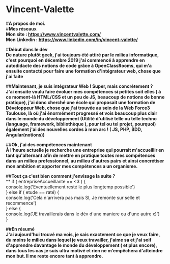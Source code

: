 # Vincent-Valette

#**A propos de moi.**   
#**Mes réseaux**   
**Mon site : https://www.vincentvalette.com/**   
**Mon Linkedin : https://www.linkedin.com/in/vincent-valette/**   

#**Début dans le dév**   
**De nature plutôt geek, j'ai toujours été attiré par le milieu informatique, c'est pourquoi en décembre 2019 j'ai commencé à apprendre en autodidacte des notions de code grâce à OpenClassRooms, qui m'a ensuite contacté pour faire une formation d'intégrateur web, chose que j'ai faite**

##**Maintenant, je suis intégrateur Web ! Super, mais concrètement ?**     
**J'ai ensuite voulu faire évoluer mes compétences si petites soit elles ( à ce moment-là HTML/CSS et un peu de JS, beaucoup de notions de bonne pratique), j'ai donc cherché une école qui proposait une formation de Développeur Web, chose que j'ai trouvée au sein de la Web Force3 Toulouse, là où j'ai énormément progressé et vois beaucoup plus clair dans le monde du développement (Utilité d'utilisé telle ou telle techno (language, framework, bibliothèque ), pour tel ou tel projet, pourquoi) également j'ai des nouvelles cordes à mon arc ! ( JS, PHP, BDD, Angular(notions))**    
    
##**Ok, j'ai des compétences maintenant**    
**À l'heure actuelle je recherche une entreprise qui pourrait m'accueillir en tant qu'alternant afin de mettre en pratique toutes mes compétences dans un milieu professionnel, au milieu d'autres pairs et ainsi concrétiser mon ambition et apporter mes compétences a un organisme.**

##**Tout ça c'est bien comment j'envisage la suite ?**     
** if ( entrepriseAccueillante == <3 ) {   
     console.log('Eventuellement resté le plus longtemp possible')   
} else if ( etude == raté) {    
     console.log('Cela n'arrivera pas mais SI, Je remonte sur selle et recommence')     
} else {    
     console.log('JE travaillerais dans le dév d'une maniere ou d'une autre x)')     
}       

**##En résumé**    
**J'ai aujourd'hui trouvé ma vois, je sais exactement ce que je veux faire, du moins le milieu dans lequel je veux travailler, j'aime sa et j'ai soif d'apprendre davantage le monde du développement ( et plus encore), dans tous les cas je suis ultra motivé et rien ne m'empêchera d'atteindre mon but. Il me reste encore tant à apprendre.**
